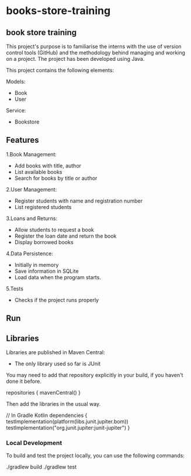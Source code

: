 # books-store-training

## book store training

This project's purpose is to familiarise the interns with the use of version control tools (GitHub) and the methodology behind managing and working on a project.
The project has been developed using Java.

This project contains the following elements:

Models:
- Book
- User

Service:
- Bookstore

## Features

1.Book Management:

- Add books with title, author
- List available books
- Search for books by title or author

2.User Management:

- Register students with name and registration number
- List registered students

3.Loans and Returns:

- Allow students to request a book
- Register the loan date and return the book
- Display borrowed books

4.Data Persistence:

- Initially in memory
- Save information in SQLite
- Load data when the program starts.

5.Tests

- Checks if the project runs properly


## Run

## Libraries
Libraries are published in Maven Central:
- The only library used so far is JUnit

You may need to add that repository explicitly in your build, if you haven't done it before.

repositories { mavenCentral() }


Then add the libraries in the usual way.

// In Gradle Kotlin 
dependencies {
  testImplementation(platform(libs.junit.jupiter.bom))
    testImplementation("org.junit.jupiter:junit-jupiter")
}

### Local Development

To build and test the project locally, you can use the following commands:

./gradlew build
./gradlew test

